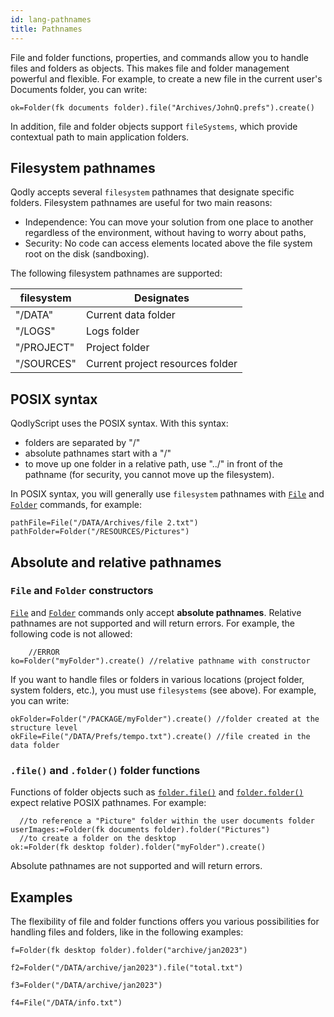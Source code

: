 ```yaml
---
id: lang-pathnames
title: Pathnames
---
```


File and folder functions, properties, and commands allow you to handle files and folders as objects. This makes file and folder management powerful and flexible. For example, to create a new file in the current user's Documents folder, you can write:

```4d
ok=Folder(fk documents folder).file("Archives/JohnQ.prefs").create()
```

In addition, file and folder objects support `fileSystems`, which provide contextual path to main application folders.


## Filesystem pathnames

Qodly accepts several `filesystem` pathnames that designate specific folders. Filesystem pathnames are useful for two main reasons:

- Independence: You can move your solution from one place to another regardless of the environment, without having to worry about paths,
- Security: No code can access elements located above the file system root on the disk (sandboxing).

The following filesystem pathnames are supported: 

|filesystem|Designates|
|---|---|
|"/DATA"|Current data folder|
|"/LOGS"|Logs folder|
|"/PROJECT"|Project folder|
|"/SOURCES"|Current project resources folder|

## POSIX syntax

QodlyScript uses the POSIX syntax. With this syntax:

- folders are separated by "/"
- absolute pathnames start with a "/"
- to move up one folder in a relative path, use "../" in front of the pathname (for security, you cannot move up the filesystem).

In POSIX syntax, you will generally use `filesystem` pathnames with [`File`](../API/FileClass.md#file) and [`Folder`](../API/FolderClass.md#folder) commands, for example:

```4d
pathFile=File("/DATA/Archives/file 2.txt")
pathFolder=Folder("/RESOURCES/Pictures")
```


## Absolute and relative pathnames

### `File` and `Folder` constructors

[`File`](../API/FileClass.md#file) and [`Folder`](../API/FolderClass.md#folder) commands only accept **absolute pathnames**. Relative pathnames are not supported and will return errors. For example, the following code is not allowed:

```4d
	//ERROR
ko=Folder("myFolder").create() //relative pathname with constructor
```

If you want to handle files or folders in various locations (project folder, system folders, etc.), you must use `filesystems` (see above). For example, you can write:

```4d
okFolder=Folder("/PACKAGE/myFolder").create() //folder created at the structure level
okFile=File("/DATA/Prefs/tempo.txt").create() //file created in the data folder
```

### `.file()` and `.folder()` folder functions

Functions of folder objects such as [`folder.file()`](../API/FolderClass.md#file) and [`folder.folder()`](../API/FolderClass.md#folder-1) expect relative POSIX pathnames. For example:

```4d
  //to reference a "Picture" folder within the user documents folder
userImages:=Folder(fk documents folder).folder("Pictures")
  //to create a folder on the desktop
ok:=Folder(fk desktop folder).folder("myFolder").create()
```

Absolute pathnames are not supported and will return errors.


## Examples

The flexibility of file and folder functions offers you various possibilities for handling files and folders, like in the following examples:

```4d
f=Folder(fk desktop folder).folder("archive/jan2023")
 
f2=Folder("/DATA/archive/jan2023").file("total.txt")
 
f3=Folder("/DATA/archive/jan2023")
 
f4=File("/DATA/info.txt")
 
```
